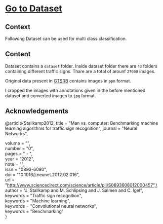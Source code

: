# [Go to Dataset](https://www.kaggle.com/shanmukh05/traffic-sign-cropped)

## Context
Following Dataset can be used for multi class classification.

## Content
Dataset contains a `dataset` folder.
Inside dataset folder there are `43` folders containing different traffic signs. Thare are a total of arounf `27000` images.

Original data present in [GTSRB](https://benchmark.ini.rub.de/gtsrb_news.html) contains images in `ppm` format.

I cropped the images with annotations given in the before mentioned dataset and converted images to `jpg` format.

## Acknowledgements

@article{Stallkamp2012,
title = "Man vs. computer: Benchmarking machine learning algorithms for traffic sign recognition",
journal = "Neural Networks",

volume = "",\
number = "0",\
pages = " - ",\
year = "2012",\
note = "",\
issn = "0893-6080",\
doi = "10.1016/j.neunet.2012.02.016",\
url = "http://www.sciencedirect.com/science/article/pii/S0893608012000457",\
author = "J. Stallkamp and M. Schlipsing and J. Salmen and C. Igel",\
keywords = "Traffic sign recognition",\
keywords = "Machine learning",\
keywords = "Convolutional neural networks",\
keywords = "Benchmarking"\
}
